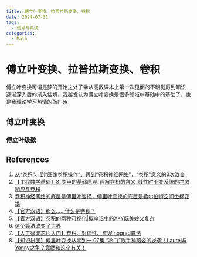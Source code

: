 ```yaml
---
title: 傅立叶变换、拉普拉斯变换、卷积
date: 2024-07-31
tags: 
  - 信号与系统
categories: 
  - Math
---
```


# 傅立叶变换、拉普拉斯变换、卷积

傅立叶变换可谓是梦的开始之处了😀从高数课本上第一次见面的不明觉厉到知识逐渐深入后的渐入佳境，我越发认为傅立叶变换是很多领域中基础中的基础了，也是我理论学习热情的敲门砖

<!-- more -->

## 傅立叶变换

### 傅立叶级数







## References

1. [从“卷积”、到“图像卷积操作”、再到“卷积神经网络”，“卷积”意义的3次改变](https://www.bilibili.com/video/BV1VV411478E/)
2. [【工程数学基础】3_变声的基础原理_理解卷积的含义_线性时不变系统的冲激响应与卷积](https://www.bilibili.com/video/BV1cs411W74f/)
3. [卷积神经网络的底层是傅里叶变换，傅里叶变换的底层是希尔伯特空间坐标变换](https://www.bilibili.com/video/BV1ce4y1p7jF/)
4. [【官方双语】那么……什么是卷积？](https://www.bilibili.com/video/BV1Vd4y1e7pj/)
5. [【官方双语】卷积的两种可视化|概率论中的X+Y既美妙又复杂](https://www.bilibili.com/video/BV1Yk4y1K7Az/)
6. [这个算法改变了世界](https://www.bilibili.com/video/BV1CY411R7bA/)
7. [【人工智能芯片入门】卷积、对偶性、与Winograd算法](https://www.bilibili.com/video/BV15S4y1B7kj/)
8. [【知识拼图】傅里叶变换从零到一 07集 “冷门”歌手孙燕姿的逆袭！Laurel与Yanny之争？竟然和这个有关！](https://www.bilibili.com/video/BV1Ju411h7em/)
